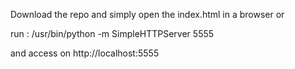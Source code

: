 
Download the repo and simply open the index.html in a browser or 

run :
/usr/bin/python -m SimpleHTTPServer 5555

and access on http://localhost:5555
